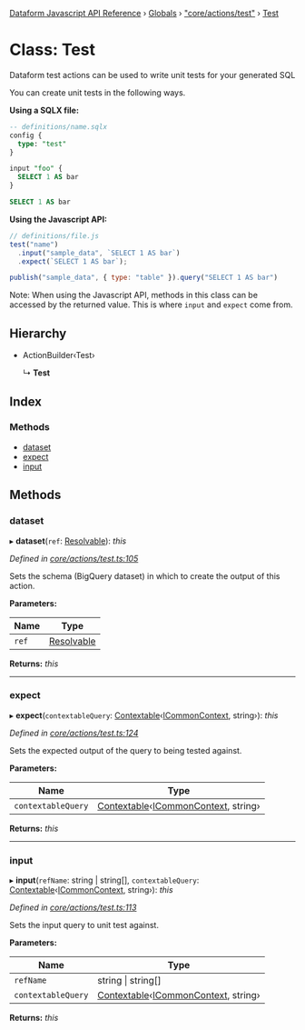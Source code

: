 [Dataform Javascript API Reference](../README.md) › [Globals](../globals.md) › ["core/actions/test"](../modules/_core_actions_test_.md) › [Test](_core_actions_test_.test.md)

# Class: Test

Dataform test actions can be used to write unit tests for your generated SQL

You can create unit tests in the following ways.

**Using a SQLX file:**

```sql
-- definitions/name.sqlx
config {
  type: "test"
}

input "foo" {
  SELECT 1 AS bar
}

SELECT 1 AS bar
```

**Using the Javascript API:**

```js
// definitions/file.js
test("name")
  .input("sample_data", `SELECT 1 AS bar`)
  .expect(`SELECT 1 AS bar`);

publish("sample_data", { type: "table" }).query("SELECT 1 AS bar")
```

Note: When using the Javascript API, methods in this class can be accessed by the returned value.
This is where `input` and `expect` come from.

## Hierarchy

* ActionBuilder‹Test›

  ↳ **Test**

## Index

### Methods

* [dataset](_core_actions_test_.test.md#dataset)
* [expect](_core_actions_test_.test.md#expect)
* [input](_core_actions_test_.test.md#input)

## Methods

###  dataset

▸ **dataset**(`ref`: [Resolvable](../modules/_core_common_.md#resolvable)): *this*

*Defined in [core/actions/test.ts:105](https://github.com/dataform-co/dataform/blob/1a65ec82/core/actions/test.ts#L105)*

Sets the schema (BigQuery dataset) in which to create the output of this action.

**Parameters:**

Name | Type |
------ | ------ |
`ref` | [Resolvable](../modules/_core_common_.md#resolvable) |

**Returns:** *this*

___

###  expect

▸ **expect**(`contextableQuery`: [Contextable](../modules/_core_common_.md#contextable)‹[ICommonContext](../interfaces/_core_common_.icommoncontext.md), string›): *this*

*Defined in [core/actions/test.ts:124](https://github.com/dataform-co/dataform/blob/1a65ec82/core/actions/test.ts#L124)*

Sets the expected output of the query to being tested against.

**Parameters:**

Name | Type |
------ | ------ |
`contextableQuery` | [Contextable](../modules/_core_common_.md#contextable)‹[ICommonContext](../interfaces/_core_common_.icommoncontext.md), string› |

**Returns:** *this*

___

###  input

▸ **input**(`refName`: string | string[], `contextableQuery`: [Contextable](../modules/_core_common_.md#contextable)‹[ICommonContext](../interfaces/_core_common_.icommoncontext.md), string›): *this*

*Defined in [core/actions/test.ts:113](https://github.com/dataform-co/dataform/blob/1a65ec82/core/actions/test.ts#L113)*

Sets the input query to unit test against.

**Parameters:**

Name | Type |
------ | ------ |
`refName` | string &#124; string[] |
`contextableQuery` | [Contextable](../modules/_core_common_.md#contextable)‹[ICommonContext](../interfaces/_core_common_.icommoncontext.md), string› |

**Returns:** *this*
